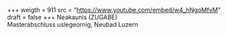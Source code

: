﻿+++
weigth = 911
src = "https://www.youtube.com/embed/w4_hNgoMfvM"
draft = false
+++
Neakaunis (ZUGABE)<br>Masterabschluss uslegeornig, Neubad Luzern
